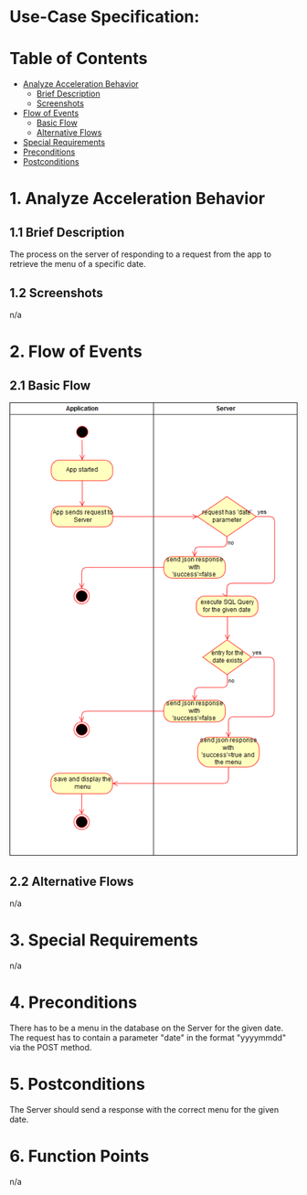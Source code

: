 # Use-Case Specification: 

# Table of Contents
- [Analyze Acceleration Behavior](#1-analyze-acceleration-behavior)
    - [Brief Description](#11-brief-description)
    - [Screenshots](#12-screenshots)
- [Flow of Events](#2-flow-of-events)
    - [Basic Flow](#21-basic-flow)
    - [Alternative Flows](#22-alternative-flows)
- [Special Requirements](#3-special-requirements)
- [Preconditions](#4-preconditions)
- [Postconditions](#5-postconditions)

# 1. Analyze Acceleration Behavior
## 1.1 Brief Description

The process on the server of responding to a request from the app to retrieve the menu of a specific date.

## 1.2 Screenshots

n/a

# 2. Flow of Events
## 2.1 Basic Flow

![Provide Menus Diagram](ProvideMenusDiagram.png)

## 2.2 Alternative Flows

n/a

# 3. Special Requirements

n/a

# 4. Preconditions

There has to be a menu in the database on the Server for the given date.
The request has to contain a parameter "date" in the format "yyyymmdd" via the POST method. 

# 5. Postconditions

The Server should send a response with the correct menu for the given date.

# 6. Function Points

n/a
